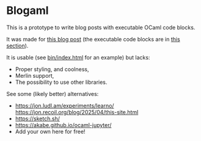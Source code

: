 # Blogaml

This is a prototype to write blog posts with executable OCaml code blocks.

It was made for [this blog post](https://choum.net/panglesd/undo-monad/) (the executable code blocks are in [this section](https://choum.net/panglesd/undo-monad/#the-ocaml-implementation)).

It is usable (see [bin/index.html](https://github.com/panglesd/blogaml/blob/main/bin/index.html) for an example) but lacks:
- Proper styling, and coolness,
- Merlin support,
- The possibility to use other libraries.

See some (likely better) alternatives:

- https://jon.ludl.am/experiments/learno/ https://jon.recoil.org/blog/2025/04/this-site.html
- https://sketch.sh/
- https://akabe.github.io/ocaml-jupyter/
- Add your own here for free!
